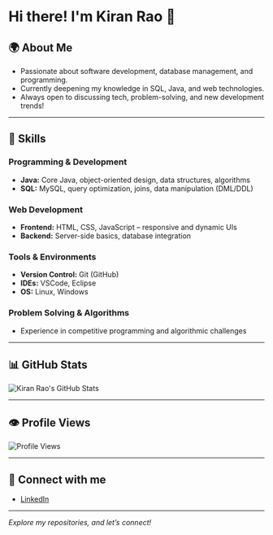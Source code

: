 
# Hi there! I'm Kiran Rao 👋

## 🌍 About Me
- Passionate about software development, database management, and programming.
- Currently deepening my knowledge in SQL, Java, and web technologies.
- Always open to discussing tech, problem-solving, and new development trends!

---

## 🚀 Skills

### Programming & Development
- **Java:** Core Java, object-oriented design, data structures, algorithms
- **SQL:** MySQL, query optimization, joins, data manipulation (DML/DDL)

### Web Development
- **Frontend:** HTML, CSS, JavaScript – responsive and dynamic UIs
- **Backend:** Server-side basics, database integration

### Tools & Environments
- **Version Control:** Git (GitHub)
- **IDEs:** VSCode, Eclipse
- **OS:** Linux, Windows

### Problem Solving & Algorithms
- Experience in competitive programming and algorithmic challenges

---

## 📊 GitHub Stats
![Kiran Rao's GitHub Stats](https://github-readme-stats.vercel.app/api?username=kiranraoboinapally&show_icons=true&theme=radical)


---

## 👁️ Profile Views
![Profile Views](https://komarev.com/ghpvc/?username=kiranraoboinapally)

---

## 🔗 Connect with me
- [LinkedIn](https://www.linkedin.com/in/kiranrao07)

---

*Explore my repositories, and let’s connect!*
